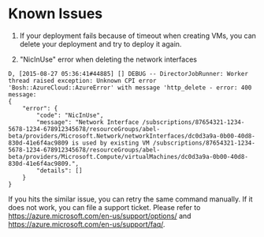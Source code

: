 # Known Issues

1. If your deployment fails because of timeout when creating VMs, you can delete your deployment and try to deploy it again.

2. "NicInUse" error when deleting the network interfaces

  ```
  D, [2015-08-27 05:36:41#44885] [] DEBUG -- DirectorJobRunner: Worker thread raised exception: Unknown CPI error 'Bosh::AzureCloud::AzureError' with message 'http_delete - error: 400 message: 
  {
      "error": {
          "code": "NicInUse",
          "message": "Network Interface /subscriptions/87654321-1234-5678-1234-678912345678/resourceGroups/abel-beta/providers/Microsoft.Network/networkInterfaces/dc0d3a9a-0b00-40d8-830d-41e6f4ac9809 is used by existing VM /subscriptions/87654321-1234-5678-1234-678912345678/resourceGroups/abel-beta/providers/Microsoft.Compute/virtualMachines/dc0d3a9a-0b00-40d8-830d-41e6f4ac9809.",
          "details": []
      }
  }
  ```

  If you hits the similar issue, you can retry the same command manually. If it does not work, you can file a support ticket. Please refer to https://azure.microsoft.com/en-us/support/options/ and https://azure.microsoft.com/en-us/support/faq/.
